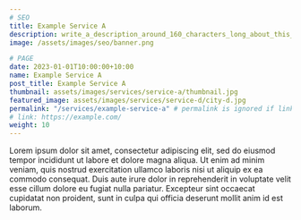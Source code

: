 ```yaml
---
# SEO
title: Example Service A
description: write_a_description_around_160_characters_long_about_this_SERVICE
image: /assets/images/seo/banner.png

# PAGE
date: 2023-01-01T10:00:00+10:00
name: Example Service A
post_title: Example Service A
thumbnail: assets/images/services/service-a/thumbnail.jpg
featured_image: assets/images/services/service-d/city-d.jpg
permalink: "/services/example-service-a" # permalink is ignored if link is enabled
# link: https://example.com/
weight: 10
---
```


Lorem ipsum dolor sit amet, consectetur adipiscing elit, sed do eiusmod tempor incididunt ut labore et dolore magna aliqua. Ut enim ad minim veniam, quis nostrud exercitation ullamco laboris nisi ut aliquip ex ea commodo consequat. Duis aute irure dolor in reprehenderit in voluptate velit esse cillum dolore eu fugiat nulla pariatur. Excepteur sint occaecat cupidatat non proident, sunt in culpa qui officia deserunt mollit anim id est laborum.